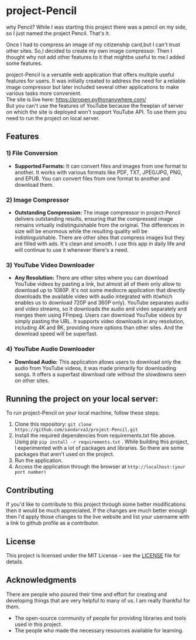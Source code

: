 # project-Pencil
why Pencil? While I was starting this project there was a pencil on my side, so I just named the project Pencil. That's it.

Once I had to compress an image of my citizenship card,but I can't trust other sites.
So,I decided to create my own image compressor. Then I thought why not add
other features to it that mightbe useful to me.I added some features.

project-Pencil is a versatile web application that offers multiple useful features for users. 
It was initially created to address the need for a reliable image compressor but later included several other applications to make various tasks more convenient.<br>
The site is live here: https://propen.pythonanywhere.com/  <br>
But you can't use the features of YouTube because the freeplan of server on which the site is deployed won't support YouTube API. To use them you need to run the project on local server.


## Features

### 1) File Conversion

- **Supported Formats:** It can convert files and images from one format to another. It works with various formats like PDF, TXT, JPEG/JPG, PNG, and  EPUB.
  You can convert files from one format to another and download them.

### 2) Image Compressor

- **Outstanding Compression:** The image compressor in project-Pencil delivers outstanding results, ensuring that the compressed image remains virtually indistinguishable from the original.
  The differences in size will be enormous while the resulting quality will be indistinguishable. There are other sites that compress images but they are filled with ads. It's clean and smooth.
  I use this app in daily life and will continue to use it whenever there's a need.

### 3) YouTube Video Downloader

- **Any Resolution:** There are other sites where you can download YouTube videos by pasting a link, but almost all of them only allow to download up to 1080P.
  It's not some mediocre application that directly downloads the available video with audio integrated with it(which enables us to download 720P and 360P only).
  YouTube separates audio and video streams, so it downloads the audio and video separately and merges them using FFmpeg.
  Users can download YouTube videos by simply pasting the URL. It supports video downloads in any resolution, including 4K and 8K, providing more options than other sites.
  And the download speed will be superfast.

### 4) YouTube Audio Downloader

- **Download Audio:** This application allows users to download only the audio from YouTube videos, it was made primarily for downloading songs.
 It offers a superfast download rate without the slowdowns seen on other sites.

## Running the project on your local server:

To run project-Pencil on your local machine, follow these steps:

1. Clone this repository: `git clone https://github.com/sandarva3/project-Pencil.git`
2. Install the required dependencies from requirements.txt file above. Using pip `pip install -r requirements.txt` . While building this project, I experimented with a lot of packages and libraries.
   So there are some packages that aren't used on the project.
3. Run the application.
4. Access the application through the browser at `http://localhost:(your port number)`


## Contributing

If you'd like to contribute to this project through some better modifications then it would be much appreciated. 
If the changes are much better enough then I'd apply those changes to the live website and list your username with a link to github profile as a contributor.


## License

This project is licensed under the MIT License - see the [LICENSE](LICENSE) file for details.


## Acknowledgments
There are people who poured their time and effort for creating and developing things that are very helpful to many of us. I am really thankful for them.

- The open-source community of people for providing libraries and tools used in this project.
- The people who made the necessary resources available for learning.



   
